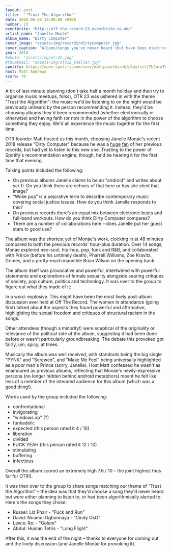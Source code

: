 ```yaml
---
layout: post
title:  '"Trust The Algorithm"'
date: 2018-06-26 19:00:00 +0100
number: 23
eventbrite: "http://off-the-record-23.eventbrite.co.uk/"
artist_name: "Janelle Monáe"
album_name: "Dirty Computer"
cover_image: "assets/img/records/dirtycomputer.jpg"
cover_caption: "Albums/songs you've never heard (but have been electronically recommended)"
year: 2018
#photo: "assets/img/otr22.jpg"
#thumbnail: "assets/img/otr22_smaller.jpg"
spotify: https://open.spotify.com/user/mattpointblank/playlist/7bJwrqToWBc5O7pXOA2bjw?si=po4w4OtRSOi8WM5eNUyxSA
host: Matt Andrews
score: 76
---
```


A bit of last-minute planning (don't take half a month holiday and then try to organise music meetups, folks), OTR 23 was ushered in with the theme "Trust the Algorithm": the music we'd be listening to on the night would be previously unheard by the person recommending it. Instead, they'd be choosing albums they'd been recommended (whether electronically or otherwise) and having faith (or not) in the power of the algorithm to choose something they enjoy. We'd all experience the music together for the first time.

OTR founder Matt hosted us this month, choosing Janelle Monáe's recent 2018 release "Dirty Computer" because he was a [huge](https://www.scenepointblank.com/reviews/janelle-monae/the-archandroid/) [fan](https://www.scenepointblank.com/reviews/janelle-monae/electric-lady/) of her previous records, but had yet to listen to this new one. Trusting to the power of Spotify's recommendation engine, though, he'd be hearing it for the first time that evening.

Talking points included the following:

- On previous albums Janelle claims to be an “android” and writes about sci-fi. Do you think there are echoes of that here or has she shed that image?
- “Woke pop” is a pejorative term to describe contemporary music covering social justice issues. How do you think Janelle responds to this?
- On previous records there’s an equal mix between electronic beats and full-band workouts. How do you think Dirty Computer compares?
- There are a number of collaborations here – does Janelle put her guest stars to good use?

The album was the shortest yet of Monáe's work, clocking in at 48 minutes compared to both the previous records' hour-plus duration. Over 14 songs, Monáe explored neo-soul, hip-hop, pop, funk and R&B, and collaborated with Prince (before his untimely death), Pharrell Williams, Zoe Kravitz, Grimes, and a pretty-much inaudible Brian Wilson on the opening track.

The album itself was provocative and powerful, intertwined with powerful statements and explorations of female sexuality alongside searing critiques of society, pop culture, politics and technology. It was over to the group to figure out what they made of it:   

In a word: explosive. This might have been the most lively post-album discussion ever held at Off The Record. The women in attendance (going first) talked about the aspects they found powerful and affirmative, highlighting the sexual freedom and critiques of structural racism in the songs. 

Other attendees (though a minority!) were sceptical of the originality or relevance of the political side of the album, suggesting it had been done before or wasn't particularly groundbreaking. The debate this provoked got fairly, um, spicy, at times. 

Musically the album was well received, with standouts being the big single "PYNK" and "Screwed", and "Make Me Feel" being universally highlighted as a poor man's Prince (sorry, Janelle). Host Matt confessed he wasn't as enamoured as previous albums, reflecting that Monáe's newly-expressive persona (no longer hidden behind android metaphors) meant he felt like less of a member of the intended audience for this album (which was a good thing!).

Words used by the group included the following:

- confrontational
- invigorating
- "windows xp" (?)
- funkadelic
- expected (this person rated it 4 / 10)
- liberation
- divided
- FUCK YEAH (this person rated it 12 / 10)
- stimulating
- buffering
- infectious
 
 Overall the album scored an extremely high 7.6 / 10 – the joint highest thus far for OTR!).

It was then over to the group to share songs matching our theme of "Trust the Algorithm" – the idea was that they'd choose a song they'd never heard but were either planning to listen to, or had been algorithmically alerted to. Here's the songs they chose:

- Russel: Liz Phair - "Fuck and Run"
- David: Nnamdi Ogbonnaya - "Cindy OsO"
- Lewis: Re: - "Golem"
- Abdul: Human Tetris - "Long Flight"

After this, it was the end of the night – thanks to everyone for coming out and the lively discussion (and Janelle Monáe for provoking it).